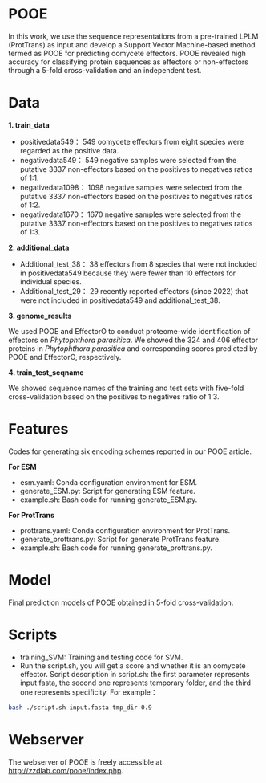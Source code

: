 # POOE
In this work, we use the sequence representations from a pre-trained LPLM (ProtTrans) as input and develop a Support Vector Machine-based method termed as POOE for predicting oomycete effectors. POOE revealed high accuracy for classifying protein sequences as effectors or non-effectors through a 5-fold cross-validation and an independent test.<br>

# Data

**1. train_data**<br>

* positivedata549： 549 oomycete effectors from eight species were regarded as the positive data.<br>
* negativedata549： 549 negative samples were selected from the putative 3337 non-effectors based on the positives to negatives ratios of 1:1.<br>
* negativedata1098： 1098 negative samples were selected from the putative 3337 non-effectors based on the positives to negatives ratios of 1:2.<br>
* negativedata1670： 1670 negative samples were selected from the putative 3337 non-effectors based on the positives to negatives ratios of 1:3.<br>

**2. additional_data**<br>

* Additional_test_38： 38 effectors from 8 species that were not included in positivedata549 because they were fewer than 10 effectors for individual species.<br>
* Additional_test_29： 29 recently reported effectors (since 2022) that were not included in positivedata549 and additional_test_38.<br>

**3. genome_results**<br>

We used POOE and EffectorO to conduct proteome-wide identification of effectors on *Phytophthora parasitica*. We showed the 324 and 406 effector proteins in *Phytophthora parasitica* and corresponding scores predicted by POOE and EffectorO, respectively.<br>

**4. train_test_seqname**<br>

We showed sequence names of the training and test sets with five-fold cross-validation based on the positives to negatives ratio of 1:3.<br>

# Features
Codes for generating six encoding schemes reported in our POOE article.<br>

**For ESM**<br>
* esm.yaml:  Conda configuration environment for ESM.<br>
* generate_ESM.py:  Script for generating ESM feature.<br>
* example.sh:  Bash code for running generate_ESM.py.<br>

**For ProtTrans**<br>
* prottrans.yaml:  Conda configuration environment for ProtTrans.<br>
* generate_prottrans.py:  Script for generate ProtTrans feature.<br>
* example.sh:  Bash code for running generate_prottrans.py.<br>

# Model
Final prediction models of POOE obtained in 5-fold cross-validation.<br>

# Scripts
* training_SVM: Training and testing code for SVM.
* Run the script.sh, you will get a score and whether it is an oomycete effector. Script description in script.sh: the first parameter represents input fasta, the second one represents temporary folder, and the third one represents specificity. For example：<br>
```Bash
bash ./script.sh input.fasta tmp_dir 0.9
```

# Webserver
The webserver of POOE is freely accessible at http://zzdlab.com/pooe/index.php. 
